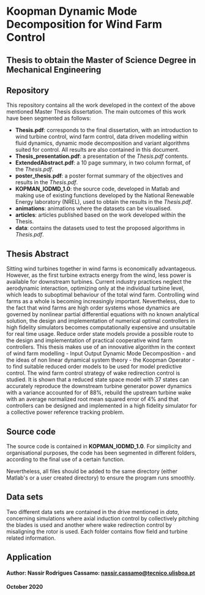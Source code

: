 # Koopman Dynamic Mode Decomposition for Wind Farm Control

## Thesis to obtain the Master of Science Degree in Mechanical Engineering

## Repository
This repository contains all the work developed in the context of the above mentioned Master Thesis dissertation. The main outcomes of this work have been segmented as follows:
* **Thesis.pdf**: corresponds to the final dissertation, with an introduction to wind turbine control, wind farm control, data driven modelling within fluid dynamics, dynamic mode decomposition and variant algorithms suited for control. All results are also contained in this document.
* **Thesis_presentation.pdf**: a presentation of the *Thesis.pdf* contents.
* **ExtendedAbstract.pdf**: a 10 page summary, in two column format, of the *Thesis.pdf*.
* **poster_thesis.pdf**: a poster format summary of the objectives and results in the *Thesis.pdf*.
* **KOPMAN_IODMD_1.0**: the source code, developed in Matlab and making use of existing functions developed by the National Renewable Energy laboratory (NREL), used to obtain the results in the *Thesis.pdf*.
* **animations**: animations where the datasets can be visualised.
* **articles**: articles published based on the work developed within the Thesis.
* **data**: contains the datasets used to test the proposed algorithms in *Thesis.pdf*.

## Thesis Abstract
Sitting wind turbines together in wind farms is economically advantageous. However, as the first turbine extracts energy from the wind, less power is available for downstream turbines. Current industry practices neglect the aerodynamic interaction, optimizing only at the individual turbine level, which leads to suboptimal behaviour of the total wind farm. Controlling wind farms as a whole is becoming increasingly important. Nevertheless, due to the fact that wind farms are high order systems whose dynamics are governed by nonlinear partial differential equations with no known analytical solution, the design and implementation of numerical optimal controllers in high fidelity simulators becomes computationally expensive and unsuitable for real time usage. Reduce order state models provide a possible route to the design and implementation of practical cooperative wind farm controllers. This thesis makes use of an innovative algorithm in the context of wind farm modelling - Input Output Dynamic Mode Decomposition - and the ideas of non linear dynamical system theory - the Koopman Operator - to find suitable reduced order models to be used for model predictive control. The wind farm control strategy of wake redirection control is studied. It is shown that a reduced state space model with 37 states can accurately reproduce the downstream turbine generator power dynamics with a variance accounted for of 88%, rebuild the upstream turbine wake with an average normalized root mean squared error of 4% and that controllers can be designed and implemented in a high fidelity simulator for a collective power reference tracking problem.

## Source code
The source code is contained in **KOPMAN_IODMD_1.0**. For simplicity and organisational purposes, the code has been segmented in different folders, according to the final use of a certain function.

Nevertheless, all files should be added to the same directory (either Matlab's or a user created directory) to ensure the program runs smoothly.

## Data sets
Two different data sets are contained in the drive mentioned in *data*, concerning simulations where axial induction control by collectively pitching the blades is used and another where wake redirection control by misaligning the rotor is used. Each folder contains flow field and turbine related information.

## Application 

#### Author: Nassir Rodrigues Cassamo: nassir.cassamo@tecnico.ulisboa.pt
#### October 2020




